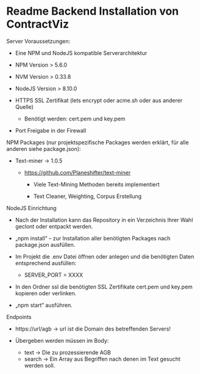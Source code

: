 Readme Backend Installation von ContractViz 
============================================

Server Voraussetzungen:

-   Eine NPM und NodeJS kompatible Serverarchitektur

-   NPM Version \> 5.6.0

-   NVM Version \> 0.33.8

-   NodeJS Version \> 8.10.0

-   HTTPS SSL Zertifikat (lets encrypt oder acme.sh oder aus anderer Quelle)

    -   Benötigt werden: cert.pem und key.pem

-   Port Freigabe in der Firewall

NPM Packages (nur projektspezifische Packages werden erklärt, für alle anderen
siehe package.json):

-   Text-miner -\> 1.0.5

    -   <https://github.com/Planeshifter/text-miner>

        -   Viele Text-Mining Methoden bereits implementiert

        -   Text Cleaner, Weighting, Corpus Erstellung

NodeJS Einrichtung

-   Nach der Installation kann das Repository in ein Verzeichnis Ihrer Wahl
    geclont oder entpackt werden.

-   „npm install“ – zur Installation aller benötigten Packages nach package.json
    ausfüllen.

-   Im Projekt die .env Datei öffnen oder anlegen und die benötigten Daten
    entsprechend ausfüllen:

    -   SERVER_PORT = XXXX

-   In den Ordner ssl die benötigten SSL Zertifikate cert.pem und key.pem
    kopieren oder verlinken.

-   „npm start“ ausführen.

Endpoints

-   https://url/agb -> url ist die Domain des betreffenden Servers!

- Übergeben werden müssen im Body:
    -   text -> Die zu prozessierende AGB
    -   search -> Ein Array aus Begriffen nach denen im Text gesucht werden soll.